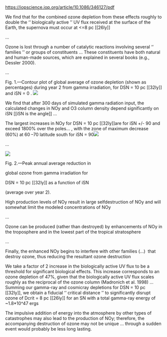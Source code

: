 https://iopscience.iop.org/article/10.1086/346127/pdf

We find that for the combined ozone depletion from these effects roughly to double the ‘‘ biologically active ’’ UV flux received at the surface of the Earth, the supernova must occur at <=8 pc [[26ly]]

…

Ozone is lost through a number of catalytic reactions involving several ‘‘ families ’’ or groups of constituents … These constituents have both natural and human-made sources, which are explained in several books (e.g., Dessler 2000).

…

Fig. 1.—Contour plot of global average of ozone depletion (shown as percentages) during year 2 from gamma irradiation, for DSN = 10 pc [[32ly]] and iSN = 0 . ![](https://lh4.googleusercontent.com/kFnl-4Myrd8095REldZN0mCLEHnKpqGOrf90bkqIo_yTYvenIDk5fQQIfepCA9SBSa-T4CVkX1IJe6J5t1m8Qpg-5qLiVr2S5b8l8mRzecbHscd3dhC7KttX4dGEv0cA-5BH7a7tPI0z2cdApM8hzljTA6D4nCIXLwfQJ0ShLS2OHZLY1twQ64zQYPB0Mw)

We find that after 300 days of simulated gamma radiation input, the calculated changes in NOy and O3 column density depend significantly on iSN [[iSN is the angle]] … 

The largest increases in NOy for DSN = 10 pc [[32ly]]are for iSN +/- 90 and exceed 1800% over the poles… , with the zone of maximum decrease (60%) at 60 –70 latitude south for iSN = 90![](https://lh4.googleusercontent.com/q4Z70BUDELQ51UgKJFBs3ph81semQ6McJYIfbu16JVQuSQATTMp78eiRG3LTS2BoGfg1RG11v-VYs5XMKzpC9kRta3UYOzg2yYrvF7z1JDDZMAoA4BdOKZPo76voObzFs7RB5smNAE6tY3Ru6ZqjkyOHNHfV2Ewqa-ztq2RtI0WYyg_5enNuiOiJSK29dw)

…

  
  
  
  
  
  
  
![](https://lh6.googleusercontent.com/zxUcVyt6O0Z0eji97eorDEGZguhcRfzs3l--06s_hpvUXA_nTZRMgNbxy8eWtrKdSDjQ5NVqvO2FqGwkkHkky9EDV5cLcd8sRdoYNqESwWQPmCEcuatGj4flGT1SZV1gX4OAeQX3F1r4mIE7a74Wu7gyoYJaU701P4gXCcFAj1jEHlyjcprhasROw4mT9g)

Fig. 2.—Peak annual average reduction in 

global ozone from gamma irradiation for 

DSN = 10 pc [[32ly]] as a function of iSN 

(average over year 2).

  
  
  

High production levels of NOy result in large selfdestruction of NOy and will somewhat limit the modeled concentrations of NOy 

…  

Ozone can be produced (rather than destroyed) by enhancements of NOy in the troposphere and in the lowest part of the tropical stratosphere 

…

Finally, the enhanced NOy begins to interfere with other families (...)  that destroy ozone, thus reducing the resultant ozone destruction

  

We take a factor of 2 increase in the biologically active UV flux to be a threshold for significant biological effects. This increase corresponds to an ozone depletion of 47%, given that the biologically active UV flux scales roughly as the reciprocal of the ozone column (Madronich et al. 1998) …  Summing our gamma-ray and cosmicray depletions for DSN = 10 pc [[32ly]], we obtain a fiducial ‘‘ critical distance ’’ to significantly disrupt ozone of Dcrit = 8 pc [[26ly]] for an SN with a total gamma-ray energy of ~1.8*10^47 ergs

  

The impulsive addition of energy into the atmosphere by other types of catastrophes may also lead to the production of NOy; therefore, the accompanying destruction of ozone may not be unique … through a sudden event would probably be less long lasting.

  

